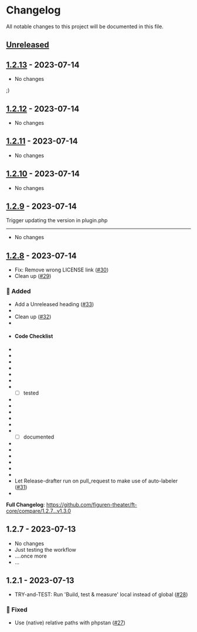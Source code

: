 # Changelog

All notable changes to this project will be documented in this file.

## [Unreleased](https://github.com/figuren-theater/ft-core/compare/1.2.13...HEAD)

<!-- Content should be placed here -->
## [1.2.13](https://github.com/figuren-theater/ft-core/compare/1.2.12...1.2.13) - 2023-07-14

- No changes

;)

## [1.2.12](https://github.com/figuren-theater/ft-core/compare/1.2.11...1.2.12) - 2023-07-14

- No changes

## [1.2.11](https://github.com/figuren-theater/ft-core/compare/1.2.10...1.2.11) - 2023-07-14

- No changes

## [1.2.10](https://github.com/figuren-theater/ft-core/compare/1.2.9...1.2.10) - 2023-07-14

- No changes

## [1.2.9](https://github.com/figuren-theater/ft-core/compare/1.2.8...1.2.9) - 2023-07-14

Trigger updating the version in plugin.php


---

- No changes

## [1.2.8](https://github.com/figuren-theater/ft-core/compare/1.2.7...1.2.8) - 2023-07-14

- Fix: Remove wrong LICENSE link ([#30](https://github.com/figuren-theater/ft-core/pull/30))
- Clean up ([#29](https://github.com/figuren-theater/ft-core/pull/29))

### 🚀 Added

- Add a Unreleased heading ([#33](https://github.com/figuren-theater/ft-core/pull/33))
- 
- Clean up ([#32](https://github.com/figuren-theater/ft-core/pull/32))
- 
- #### Code Checklist
- 
- 
- 
- 
- 
- 
- - [ ] tested
- 
- 
- 
- 
- 
- - [ ] documented
- 
- 
- 
- 
- 
- 
- Let Release-drafter run on pull_request to make use of auto-labeler ([#31](https://github.com/figuren-theater/ft-core/pull/31))
- 

**Full Changelog**: https://github.com/figuren-theater/ft-core/compare/1.2.7...v1.3.0

## 1.2.7 - 2023-07-13

- No changes
- Just testing the workflow
- ....once more
- ...

## 1.2.1 - 2023-07-13

- TRY-and-TEST: Run 'Build, test & measure' local instead of global ([#28](https://github.com/figuren-theater/ft-core/pull/28))

### 🐛 Fixed

- Use (native) relative paths with phpstan ([#27](https://github.com/figuren-theater/ft-core/pull/27))
